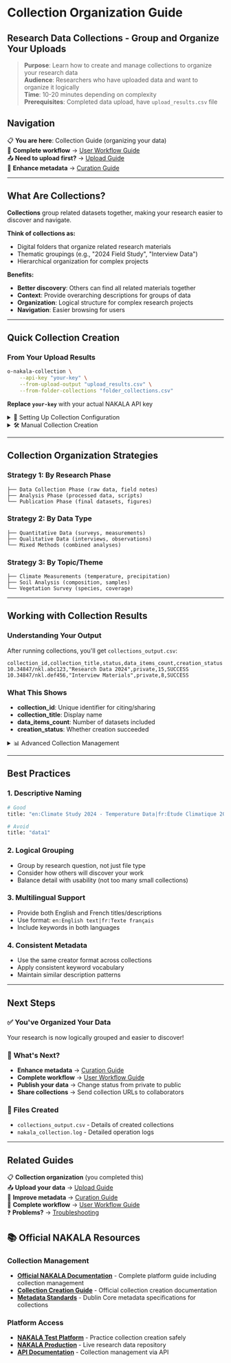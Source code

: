 # Collection Organization Guide

## Research Data Collections - Group and Organize Your Uploads

> **Purpose**: Learn how to create and manage collections to organize your research data  
> **Audience**: Researchers who have uploaded data and want to organize it logically  
> **Time**: 10-20 minutes depending on complexity  
> **Prerequisites**: Completed data upload, have `upload_results.csv` file

## Navigation

📋 **You are here**: Collection Guide (organizing your data)  
🔄 **Complete workflow** → [User Workflow Guide](03-workflow-guide.md)  
📤 **Need to upload first?** → [Upload Guide](01-upload-guide.md)  
🎯 **Enhance metadata** → [Curation Guide](04-curation-guide.md)

---

## What Are Collections?

**Collections** group related datasets together, making your research easier to discover and navigate.

**Think of collections as:**
- Digital folders that organize related research materials
- Thematic groupings (e.g., "2024 Field Study", "Interview Data")
- Hierarchical organization for complex projects

**Benefits:**
- **Better discovery**: Others can find all related materials together
- **Context**: Provide overarching descriptions for groups of data
- **Organization**: Logical structure for complex research projects
- **Navigation**: Easier browsing for users

---

## Quick Collection Creation

### From Your Upload Results
```bash
o-nakala-collection \
    --api-key "your-key" \
    --from-upload-output "upload_results.csv" \
    --from-folder-collections "folder_collections.csv"
```

**Replace `your-key`** with your actual NAKALA API key

<details>
<summary>📁 Setting Up Collection Configuration</summary>

### Create `folder_collections.csv`
This file defines how to group your uploaded items:

```csv
title,status,description,keywords,creator,data_items
"en:My Research Project|fr:Mon Projet de Recherche",private,"en:Complete research data from 2024 study|fr:Données complètes de l'étude 2024","research,data,2024","Smith, John","files/data/|files/code/"
"en:Interview Materials|fr:Matériel d'entretien",private,"en:Transcripts and recordings|fr:Transcriptions et enregistrements","interviews,qualitative","Smith, John","files/interviews/"
```

### Field Explanations
- **title**: Collection name (multilingual: `en:English|fr:Français`)
- **status**: `private` (default) or `public`
- **description**: What this collection contains
- **keywords**: Search terms, comma-separated
- **creator**: Who created this collection
- **data_items**: Which uploaded folders to include (pipe-separated)

</details>

<details>
<summary>🛠️ Manual Collection Creation</summary>

### Single Collection from Specific Items
```bash
o-nakala-collection \
    --api-key "your-key" \
    --title "My Research Collection" \
    --description "Important research materials" \
    --keywords "research,data,2024" \
    --status private \
    --data-ids "10.34847/nkl.abc123,10.34847/nkl.def456"
```

### Collection from All Upload Results
```bash
o-nakala-collection \
    --api-key "your-key" \
    --title "Complete Study Data" \
    --description "All data from the 2024 research study" \
    --keywords "research,complete,2024" \
    --from-upload-output "upload_results.csv"
```

</details>

---

## Collection Organization Strategies

### Strategy 1: By Research Phase
```
├── Data Collection Phase (raw data, field notes)
├── Analysis Phase (processed data, scripts)
└── Publication Phase (final datasets, figures)
```

### Strategy 2: By Data Type
```
├── Quantitative Data (surveys, measurements)
├── Qualitative Data (interviews, observations)
└── Mixed Methods (combined analyses)
```

### Strategy 3: By Topic/Theme
```
├── Climate Measurements (temperature, precipitation)
├── Soil Analysis (composition, samples)
└── Vegetation Survey (species, coverage)
```

---

## Working with Collection Results

### Understanding Your Output

After running collections, you'll get `collections_output.csv`:

```csv
collection_id,collection_title,status,data_items_count,creation_status
10.34847/nkl.abc123,"Research Data 2024",private,15,SUCCESS
10.34847/nkl.def456,"Interview Materials",private,8,SUCCESS
```

### What This Shows
- **collection_id**: Unique identifier for citing/sharing
- **collection_title**: Display name
- **data_items_count**: Number of datasets included
- **creation_status**: Whether creation succeeded

<details>
<summary>📊 Advanced Collection Management</summary>

### Generate Collection Report
```bash
o-nakala-collection \
    --api-key "your-key" \
    --from-folder-collections "folder_collections.csv" \
    --from-upload-output "upload_results.csv" \
    --collection-report "detailed_collections.csv"
```

### Collection Hierarchy Example
The system can create nested organization:

```
Research Project 2024
├── Data Collection
│   ├── Survey Responses (15 items)
│   └── Field Measurements (8 items)
├── Analysis Results
│   ├── Statistical Output (5 items)
│   └── Visualizations (12 items)
└── Documentation
    ├── Protocols (3 items)
    └── Reports (7 items)
```

### Troubleshooting Collection Issues

**"No matching data items found"**
- Check that folder paths in `data_items` match your upload structure
- Verify `upload_results.csv` contains the expected items

**"Collection creation failed"**
- Verify your API key is correct
- Check that required fields (title, creator) are provided
- Ensure data item IDs exist and are accessible

</details>

---

## Best Practices

### 1. **Descriptive Naming**
```bash
# Good
title: "en:Climate Study 2024 - Temperature Data|fr:Étude Climatique 2024 - Données de Température"

# Avoid
title: "data1"
```

### 2. **Logical Grouping**
- Group by research question, not just file type
- Consider how others will discover your work
- Balance detail with usability (not too many small collections)

### 3. **Multilingual Support**
- Provide both English and French titles/descriptions
- Use format: `en:English text|fr:Texte français`
- Include keywords in both languages

### 4. **Consistent Metadata**
- Use the same creator format across collections
- Apply consistent keyword vocabulary
- Maintain similar description patterns

---

## Next Steps

### ✅ **You've Organized Your Data**
Your research is now logically grouped and easier to discover!

### 🚀 **What's Next?**
- **Enhance metadata** → [Curation Guide](04-curation-guide.md)
- **Complete workflow** → [User Workflow Guide](03-workflow-guide.md)
- **Publish your data** → Change status from private to public
- **Share collections** → Send collection URLs to collaborators

### 📄 **Files Created**
- `collections_output.csv` - Details of created collections
- `nakala_collection.log` - Detailed operation logs

---

## Related Guides

📋 **Collection organization** (you completed this)  
📤 **Upload your data** → [Upload Guide](01-upload-guide.md)  
🔧 **Improve metadata** → [Curation Guide](04-curation-guide.md)  
🔄 **Complete workflow** → [User Workflow Guide](03-workflow-guide.md)  
❓ **Problems?** → [Troubleshooting](05-troubleshooting.md)

## 📚 Official NAKALA Resources

### **Collection Management**
- **[Official NAKALA Documentation](https://documentation.huma-num.fr/nakala/)** - Complete platform guide including collection management
- **[Collection Creation Guide](https://documentation.huma-num.fr/nakala/collection-creation-form/)** - Official collection creation documentation
- **[Metadata Standards](https://documentation.huma-num.fr/nakala-guide-de-description/)** - Dublin Core metadata specifications for collections

### **Platform Access**
- **[NAKALA Test Platform](https://test.nakala.fr)** - Practice collection creation safely
- **[NAKALA Production](https://nakala.fr)** - Live research data repository
- **[API Documentation](https://api.nakala.fr/doc)** - Collection management via API